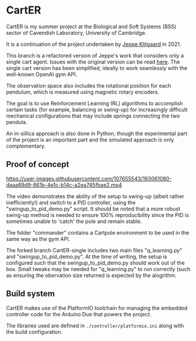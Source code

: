 CartER
==========

CartER is my summer project at the Biological and Soft Systems (BSS) sector of Cavendish Laboratory, University of Cambridge.

It is a continuation of the project undertaken by
[Jeppe Klitgaard](https://github.com/JeppeKlitgaard/CartER/) in 2021.

This branch is a refactored version of Jeppe's work that considers only a single cart agent. Issues with the original version can be read [here](https://jeppeklitgaard.github.io/CartER/articles/handover_v1/#what-does-not-work). The single cart version has been simplified, ideally to work seamlessly with the well-known OpenAI gym API.

The observation space also includes the rotational position for each pendulum, which is measured using magnetic rotary encoders.

The goal is to use Reinforcement Learning (RL) algorithms to accomplish certain tasks (for example, balancing or swing-up) for increasingly difficult mechanical configurations that may include springs connecting the two pendula.

An in-sillica approach is also done in Python, though the experimental part of the project is an important part and the simulated approach is only complementary.

## Proof of concept

https://user-images.githubusercontent.com/107655543/193061080-daaa69d9-861b-4e1c-b14c-a2ea745fbae2.mp4

The video demonstrates the ability of the setup to swing-up (albeit rather inefficiently!) and switch to a PID controller, using the "swingup_to_pid_demo.py" script. It should be noted that a more robust swing-up method is needed to ensure 100% reproducibility since the PID is sometimes unable to 'catch' the pole and remain stable.

The folder "commander" contains a Cartpole environment to be used in the same way as the gym API.

The forked branch CartER-single includes two main files "q_learning.py" and "swingup_to_pid_demo.py". At the time of writing, the setup is configured such that the swingup_to_pid_demo.py should work out of the box. Small tweaks may be needed for "q_learning.py" to run correctly (such as ensuring the obervation size returned is expected by the alogrithm.

## Build system

CartER makes use of the PlatformIO toolchain for managing the embedded
controller code for the Arduino Due that powers the project.

The libraries used are defined in `./controller/platformio.ini` along with the
build configuration.
